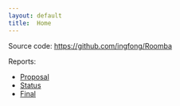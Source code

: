 ```yaml
---
layout: default
title:  Home
---
```


Source code: https://github.com/ingfong/Roomba

Reports:

- [Proposal](proposal.html)
- [Status](status.html)
- [Final](final.html)